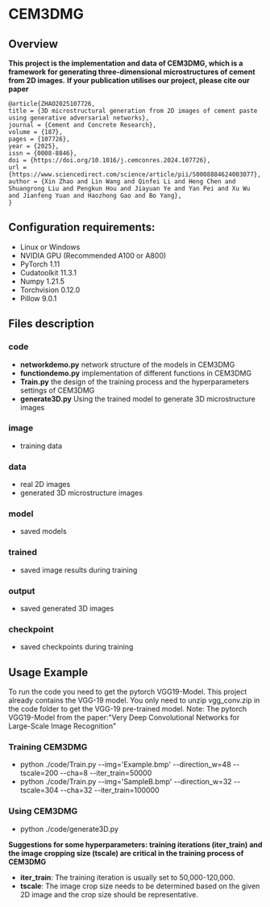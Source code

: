 # CEM3DMG
## Overview
**This project is the implementation and data of CEM3DMG, which is a framework for generating three-dimensional microstructures of cement from 2D images.**
**If your publication utilises our project, please cite our paper**
```
@article{ZHAO2025107726,
title = {3D microstructural generation from 2D images of cement paste using generative adversarial networks},
journal = {Cement and Concrete Research},
volume = {187},
pages = {107726},
year = {2025},
issn = {0008-8846},
doi = {https://doi.org/10.1016/j.cemconres.2024.107726},
url = {https://www.sciencedirect.com/science/article/pii/S0008884624003077},
author = {Xin Zhao and Lin Wang and Qinfei Li and Heng Chen and Shuangrong Liu and Pengkun Hou and Jiayuan Ye and Yan Pei and Xu Wu and Jianfeng Yuan and Haozhong Gao and Bo Yang},
}
```
## Configuration requirements:
* Linux or Windows
* NVIDIA GPU (Recommended A100 or A800) 
* PyTorch 1.11
* Cudatoolkit 11.3.1
* Numpy 1.21.5
* Torchvision 0.12.0
* Pillow 9.0.1

## Files description
### code
* **networkdemo.py** network structure of the models in CEM3DMG
* **functiondemo.py** implementation of different functions in CEM3DMG
* **Train.py** the design of the training process and the hyperparameters settings of CEM3DMG
* **generate3D.py** Using the trained model to generate 3D microstructure images
### image
* training data
### data
* real 2D images
* generated 3D microstructure images
### model
* saved models
### trained
* saved image results during training
### output
* saved generated 3D images
### checkpoint
* saved checkpoints during training

## Usage Example
To run the code you need to get the pytorch VGG19-Model. This project already contains the VGG-19 model. You only need to unzip vgg_conv.zip in the code folder to get the VGG-19 pre-trained model. Note: The pytorch VGG19-Model from the paper:"Very Deep Convolutional Networks for Large-Scale Image Recognition"
### Training CEM3DMG
* python ./code/Train.py --img='Example.bmp' --direction_w=48  --tscale=200 --cha=8 --iter_train=50000
* python ./code/Train.py --img='SampleB.bmp' --direction_w=32  --tscale=304 --cha=32 --iter_train=100000
### Using CEM3DMG
* python ./code/generate3D.py

**Suggestions for some hyperparameters: training iterations (iter_train) and the image cropping size (tscale) are critical in the training process of CEM3DMG**
* **iter_train**: The training iteration is usually set to 50,000-120,000.
* **tscale**: The image crop size needs to be determined based on the given 2D image and the crop size should be representative.

